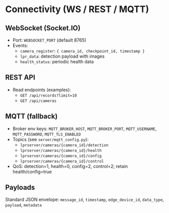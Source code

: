 # Connectivity (WS / REST / MQTT)

## WebSocket (Socket.IO)
- Port: `WEBSOCKET_PORT` (default 8765)
- Events:
  - `camera_register`: `{ camera_id, checkpoint_id, timestamp }`
  - `lpr_data`: detection payload with images
  - `health_status`: periodic health data

## REST API
- Read endpoints (examples):
  - `GET /api/records?limit=10`
  - `GET /api/cameras`

## MQTT (fallback)
- Broker env keys: `MQTT_BROKER_HOST`, `MQTT_BROKER_PORT`, `MQTT_USERNAME`, `MQTT_PASSWORD`, `MQTT_TLS_ENABLED`
- Topics (see `server/mqtt_config.py`):
  - `lprserver/cameras/{camera_id}/detection`
  - `lprserver/cameras/{camera_id}/health`
  - `lprserver/cameras/{camera_id}/config`
  - `lprserver/cameras/{camera_id}/control`
- QoS: detection=1, health=0, config=2, control=2; retain health/config=true

## Payloads
Standard JSON envelope: `message_id`, `timestamp`, `edge_device_id`, `data_type`, `payload`, `metadata`